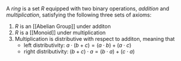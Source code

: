 A *ring* is a set $R$ equipped with two binary operations, *addition* and *multiplication*, satisfying the following three sets of axioms:
1. $R$ is an [[Abelian Group]] under additon
2. $R$ is a [[Monoid]] under multiplication
3. Multiplication is distributive with respect to additon, meaning that
	- left distributivity: $a \cdot (b + c) = (a \cdot b) + (a \cdot c)$ 
	- right distributivity: $(b + c) \cdot  a = (b \cdot a) + (c \cdot a)$
